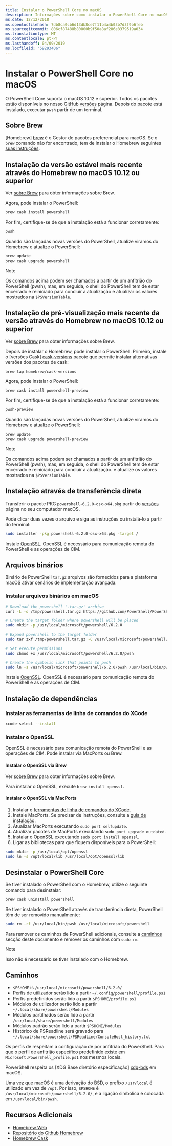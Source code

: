 ```yaml
---
title: Instalar o PowerShell Core no macOS
description: Informações sobre como instalar o PowerShell Core no macOS
ms.date: 12/12/2018
ms.openlocfilehash: 7db8ca0cb6d13db8ce7f11b4a4b03b7d3f9b6feb
ms.sourcegitcommit: 806cf87488b80800b9f50a8af286e8379519a034
ms.translationtype: MT
ms.contentlocale: pt-PT
ms.lasthandoff: 04/09/2019
ms.locfileid: "59293406"
---
```

# <a name="installing-powershell-core-on-macos"></a>Instalar o PowerShell Core no macOS

O PowerShell Core suporta o macOS 10.12 e superior.
Todos os pacotes estão disponíveis no nosso GitHub [versões][] página.
Depois do pacote está instalado, executar `pwsh` partir de um terminal.

## <a name="about-brew"></a>Sobre Brew

[Homebrew] [ brew] é o Gestor de pacotes preferencial para macOS.
Se o `brew` comando não for encontrado, tem de instalar o Homebrew seguintes [suas instruções][brew].

## <a name="installation-of-latest-stable-release-via-homebrew-on-macos-1012-or-higher"></a>Instalação da versão estável mais recente através do Homebrew no macOS 10.12 ou superior

Ver [sobre Brew](#about-brew) para obter informações sobre Brew.

Agora, pode instalar o PowerShell:

```sh
brew cask install powershell
```

Por fim, certifique-se de que a instalação está a funcionar corretamente:

```sh
pwsh
```

Quando são lançadas novas versões do PowerShell, atualize viramos do Homebrew e atualize o PowerShell:

```sh
brew update
brew cask upgrade powershell
```

> [!NOTE]
> Os comandos acima podem ser chamados a partir de um anfitrião do PowerShell (pwsh), mas, em seguida, o shell do PowerShell tem de estar encerrado e reiniciado para concluir a atualização e atualizar os valores mostrados na `$PSVersionTable`.

[brew]: http://brew.sh/

## <a name="installation-of-latest-preview-release-via-homebrew-on-macos-1012-or-higher"></a>Instalação de pré-visualização mais recente da versão através do Homebrew no macOS 10.12 ou superior

Ver [sobre Brew](#about-brew) para obter informações sobre Brew.

Depois de instalar o Homebrew, pode instalar o PowerShell.
Primeiro, instale o [versões Cask] [ cask-versions] pacote que permite instalar alternativas versões dos pacotes de cask:

```sh
brew tap homebrew/cask-versions
```

Agora, pode instalar o PowerShell:

```sh
brew cask install powershell-preview
```

Por fim, certifique-se de que a instalação está a funcionar corretamente:

```sh
pwsh-preview
```

Quando são lançadas novas versões do PowerShell, atualize viramos do Homebrew e atualize o PowerShell:

```sh
brew update
brew cask upgrade powershell-preview
```

> [!NOTE]
> Os comandos acima podem ser chamados a partir de um anfitrião do PowerShell (pwsh), mas, em seguida, o shell do PowerShell tem de estar encerrado e reiniciado para concluir a atualização.
> e atualize os valores mostrados na `$PSVersionTable`.

## <a name="installation-via-direct-download"></a>Instalação através de transferência direta

Transferir o pacote PKG
`powershell-6.2.0-osx-x64.pkg`
partir do [versões][] página no seu computador macOS.

Pode clicar duas vezes o arquivo e siga as instruções ou instalá-lo a partir do terminal:

```sh
sudo installer -pkg powershell-6.2.0-osx-x64.pkg -target /
```

Instale [OpenSSL](#install-openssl). OpenSSL é necessário para comunicação remota do PowerShell e as operações de CIM.

## <a name="binary-archives"></a>Arquivos binários

Binário de PowerShell `tar.gz` arquivos são fornecidos para a plataforma macOS ativar cenários de implementação avançada.

### <a name="installing-binary-archives-on-macos"></a>Instalar arquivos binários em macOS

```sh
# Download the powershell '.tar.gz' archive
curl -L -o /tmp/powershell.tar.gz https://github.com/PowerShell/PowerShell/releases/download/v6.2.0/powershell-6.2.0-osx-x64.tar.gz

# Create the target folder where powershell will be placed
sudo mkdir -p /usr/local/microsoft/powershell/6.2.0

# Expand powershell to the target folder
sudo tar zxf /tmp/powershell.tar.gz -C /usr/local/microsoft/powershell/6.2.0

# Set execute permissions
sudo chmod +x /usr/local/microsoft/powershell/6.2.0/pwsh

# Create the symbolic link that points to pwsh
sudo ln -s /usr/local/microsoft/powershell/6.2.0/pwsh /usr/local/bin/pwsh
```

Instale [OpenSSL](#install-openssl). OpenSSL é necessário para comunicação remota do PowerShell e as operações de CIM.

## <a name="installing-dependencies"></a>Instalação de dependências

### <a name="install-xcode-command-line-tools"></a>Instalar as ferramentas de linha de comandos do XCode

```sh
xcode-select --install
```

### <a name="install-openssl"></a>Instalar o OpenSSL

OpenSSL é necessário para comunicação remota do PowerShell e as operações de CIM. Pode instalar via MacPorts ou Brew.

#### <a name="install-openssl-via-brew"></a>Instalar o OpenSSL via Brew

Ver [sobre Brew](#about-brew) para obter informações sobre Brew.

Para instalar o OpenSSL, execute `brew install openssl`.

#### <a name="install-openssl-via-macports"></a>Instalar o OpenSSL via MacPorts

1. Instalar o [ferramentas de linha de comandos do XCode](#install-xcode-command-line-tools).
1. Instale MacPorts.
   Se precisar de instruções, consulte a [guia de instalação](https://guide.macports.org/chunked/installing.macports.html).
1. Atualizar MacPorts executando `sudo port selfupdate`.
1. Atualizar pacotes de MacPorts executando `sudo port upgrade outdated`.
1. Instalar o OpenSSL executando `sudo port install openssl`.
1. Ligar as bibliotecas para que fiquem disponíveis para o PowerShell:

```sh
sudo mkdir -p /usr/local/opt/openssl
sudo ln -s /opt/local/lib /usr/local/opt/openssl/lib
```

## <a name="uninstalling-powershell-core"></a>Desinstalar o PowerShell Core

Se tiver instalado o PowerShell com o Homebrew, utilize o seguinte comando para desinstalar:

```sh
brew cask uninstall powershell
```

Se tiver instalado o PowerShell através de transferência direta, PowerShell têm de ser removido manualmente:

```sh
sudo rm -rf /usr/local/bin/pwsh /usr/local/microsoft/powershell
```

Para remover os caminhos de PowerShell adicionais, consulte a [caminhos](#paths) secção deste documento e remover os caminhos com `sudo rm`.

> [!NOTE]
> Isso não é necessário se tiver instalado com o Homebrew.

## <a name="paths"></a>Caminhos

* `$PSHOME` is `/usr/local/microsoft/powershell/6.2.0/`
* Perfis de utilizador serão lido a partir `~/.config/powershell/profile.ps1`
* Perfis predefinidos serão lido a partir `$PSHOME/profile.ps1`
* Módulos de utilizador serão lido a partir `~/.local/share/powershell/Modules`
* Módulos partilhados serão lido a partir `/usr/local/share/powershell/Modules`
* Módulos padrão serão lido a partir `$PSHOME/Modules`
* Histórico de PSReadline será gravado para `~/.local/share/powershell/PSReadLine/ConsoleHost_history.txt`

Os perfis de respeitam a configuração de por anfitrião do PowerShell.
Para que o perfil de anfitrião específico predefinido existe em `Microsoft.PowerShell_profile.ps1` nos mesmos locais.

PowerShell respeita os [XDG Base diretório especificação] [ xdg-bds] em macOS.

Uma vez que macOS é uma derivação do BSD, o prefixo `/usr/local` é utilizado em vez de `/opt`.
Por isso, `$PSHOME` é `/usr/local/microsoft/powershell/6.2.0/`, e a ligação simbólica é colocada em `/usr/local/bin/pwsh`.

## <a name="additional-resources"></a>Recursos Adicionais

* [Homebrew Web][brew]
* [Repositório do Github Homebrew][GitHub]
* [Homebrew Cask][cask]

[brew]: http://brew.sh/
[Cask]: https://github.com/Homebrew/homebrew-cask
[cask-versions]: https://github.com/Homebrew/homebrew-cask-versions
[GitHub]: https://github.com/Homebrew
[Versões]: https://github.com/PowerShell/PowerShell/releases/latest
[xdg-bds]: https://specifications.freedesktop.org/basedir-spec/basedir-spec-latest.html
